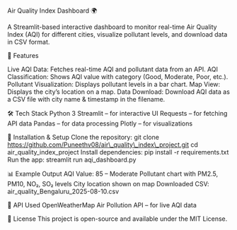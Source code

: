 Air Quality Index Dashboard 🌍

A Streamlit-based interactive dashboard to monitor real-time Air Quality Index (AQI) for different cities, visualize pollutant levels, and download data in CSV format.



📌 Features

Live AQI Data: Fetches real-time AQI and pollutant data from an API.
AQI Classification: Shows AQI value with category (Good, Moderate, Poor, etc.).
Pollutant Visualization: Displays pollutant levels in a bar chart.
Map View: Displays the city’s location on a map.
Data Download: Download AQI data as a CSV file with city name \& timestamp in the filename.



🛠 Tech Stack
Python 3
Streamlit – for interactive UI
Requests – for fetching API data
Pandas – for data processing
Plotly – for visualizations

🚀 Installation \& Setup
Clone the repository:
git clone https://github.com/Puneethv08/air\_quality\_index\_project.git
cd air\_quality\_index\_project
Install dependencies:
pip install -r requirements.txt
Run the app:
streamlit run aqi\_dashboard.py

📊 Example Output
AQI Value: 85 – Moderate
Pollutant chart with PM2.5, PM10, NO₂, SO₂ levels
City location shown on map
Downloaded CSV: air\_quality\_Bengaluru\_2025-08-10.csv

📌 API Used
OpenWeatherMap Air Pollution API – for live AQI data

📄 License
This project is open-source and available under the MIT License.





